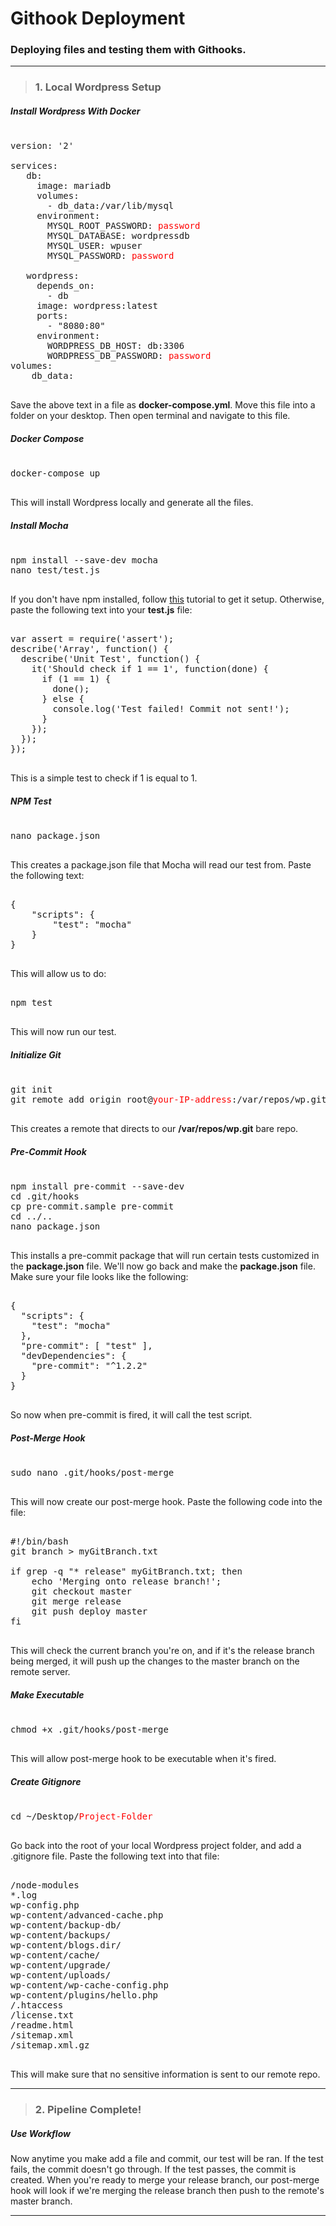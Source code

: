 # Githook Deployment
### Deploying files and testing them with Githooks.

___

> ### 1. Local Wordpress Setup

##### Install Wordpress With Docker

<pre>

version: '2'

services:
   db:
     image: mariadb
     volumes:
       - db_data:/var/lib/mysql
     environment:
       MYSQL_ROOT_PASSWORD: <span style="color: red;">password</span>
       MYSQL_DATABASE: wordpressdb
       MYSQL_USER: wpuser
       MYSQL_PASSWORD: <span style="color: red;">password</span>

   wordpress:
     depends_on:
       - db
     image: wordpress:latest
     ports:
       - "8080:80"
     environment:
       WORDPRESS_DB_HOST: db:3306
       WORDPRESS_DB_PASSWORD: <span style="color: red;">password</span>
volumes:
    db_data:

</pre>

Save the above text in a file as **docker-compose.yml**. Move this file into a folder on your desktop. Then open terminal and navigate to this file.

##### Docker Compose

<pre>

docker-compose up

</pre>

This will install Wordpress locally and generate all the files.

##### Install Mocha

<pre>

npm install --save-dev mocha
nano test/test.js

</pre>

If you don't have npm installed, follow [this](http://blog.npmjs.org/post/85484771375/how-to-install-npm) tutorial to get it setup. Otherwise, paste the following text into your **test.js** file:

<pre>

var assert = require('assert');
describe('Array', function() {
  describe('Unit Test', function() {
    it('Should check if 1 == 1', function(done) {
      if (1 == 1) {
      	done();
      } else {
      	console.log('Test failed! Commit not sent!');
      }
    });
  });
});

</pre>

This is a simple test to check if 1 is equal to 1.

##### NPM Test

<pre>

nano package.json

</pre>

This creates a package.json file that Mocha will read our test from. Paste the following text:

<pre>

{
	"scripts": {
		"test": "mocha"
	}
}

</pre>

This will allow us to do:

<pre>

npm test

</pre>

This will now run our test.

##### Initialize Git

<pre>

git init
git remote add origin root@<span style="color: red;">your-IP-address</span>:/var/repos/wp.git

</pre>

This creates a remote that directs to our **/var/repos/wp.git** bare repo.

##### Pre-Commit Hook

<pre>

npm install pre-commit --save-dev
cd .git/hooks
cp pre-commit.sample pre-commit
cd ../..
nano package.json

</pre>

This installs a pre-commit package that will run certain tests customized in the **package.json** file. We'll now go back and make the **package.json** file. Make sure your file looks like the following:

<pre>

{
  "scripts": {
    "test": "mocha"
  },
  "pre-commit": [ "test" ],
  "devDependencies": {
    "pre-commit": "^1.2.2"
  }
}

</pre>

So now when pre-commit is fired, it will call the test script.

##### Post-Merge Hook

<pre>

sudo nano .git/hooks/post-merge

</pre>

This will now create our post-merge hook. Paste the following code into the file:

<pre>

#!/bin/bash
git branch > myGitBranch.txt

if grep -q "* release" myGitBranch.txt; then
	echo 'Merging onto release branch!';
	git checkout master
	git merge release
	git push deploy master
fi

</pre>

This will check the current branch you're on, and if it's the release branch being merged, it will push up the changes to the master branch on the remote server.

##### Make Executable

<pre>

chmod +x .git/hooks/post-merge

</pre>

This will allow post-merge hook to be executable when it's fired.

##### Create Gitignore 

<pre>

cd ~/Desktop/<span style="color: red;">Project-Folder</span>

</pre>

Go back into the root of your local Wordpress project folder, and add a .gitignore file. Paste the following text into that file:

<pre>

/node-modules
*.log
wp-config.php
wp-content/advanced-cache.php
wp-content/backup-db/
wp-content/backups/
wp-content/blogs.dir/
wp-content/cache/
wp-content/upgrade/
wp-content/uploads/
wp-content/wp-cache-config.php
wp-content/plugins/hello.php
/.htaccess
/license.txt
/readme.html
/sitemap.xml
/sitemap.xml.gz

</pre>

This will make sure that no sensitive information is sent to our remote repo.

___

> ### 2. Pipeline Complete!

##### Use Workflow

Now anytime you make add a file and commit, our test will be ran. If the test fails, the commit doesn't go through. If the test passes, the commit is created. When you're ready to merge your release branch, our post-merge hook will look if we're merging the release branch then push to the remote's master branch.

___
